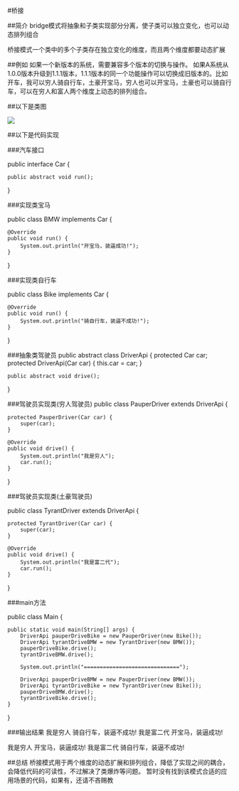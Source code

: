 #桥接


##简介
bridge模式将抽象和子类实现部分分离，使子类可以独立变化，也可以动态排列组合

桥接模式一个类中的多个子类存在独立变化的维度，而且两个维度都要动态扩展

##例如
如果一个新版本的系统，需要兼容多个版本的切换与操作。 如果A系统从1.0.0版本升级到1.1.1版本，1.1.1版本的同一个功能操作可以切换成旧版本的。比如开车，我可以穷人骑自行车，土豪开宝马，穷人也可以开宝马，土豪也可以骑自行车，可以在穷人和富人两个维度上动态的排列组合。

##以下是类图

<img>![](http://i2.piimg.com/567571/53664f087cda51ef.jpg)

##以下是代码实现

###汽车接口
<!--lang: java--> 

public interface Car {
	
	public abstract void run();
}


###实现类宝马

public class BMW implements Car {

	@Override
	public void run() {
		System.out.println("开宝马，装逼成功!");
	}
}

###实现类自行车

public class Bike implements Car {

	@Override
	public void run() {
		System.out.println("骑自行车，装逼不成功!");
	}
}

###抽象类驾驶员
public abstract class DriverApi {
	protected Car car;
	protected DriverApi(Car car) {
		this.car = car;
	}
	
	public abstract void drive();
}

###驾驶员实现类(穷人驾驶员)
public class PauperDriver extends DriverApi {

	protected PauperDriver(Car car) {
		super(car);
	}

	@Override
	public void drive() {
		System.out.println("我是穷人");
		car.run();
	}
}

###驾驶员实现类(土豪驾驶员)

public class TyrantDriver extends DriverApi {

	protected TyrantDriver(Car car) {
		super(car);
	}

	@Override
	public void drive() {
		System.out.println("我是富二代");
		car.run();
	}
}

###main方法

public class Main {

	public static void main(String[] args) {
		DriverApi pauperDriveBike = new PauperDriver(new Bike());
		DriverApi tyrantDriveBMW = new TyrantDriver(new BMW());
		pauperDriveBike.drive();
		tyrantDriveBMW.drive();
		
		System.out.println("==============================");
		
		DriverApi pauperDriveBMW = new PauperDriver(new BMW());
		DriverApi tyrantDriveBike = new TyrantDriver(new Bike());
		pauperDriveBMW.drive();
		tyrantDriveBike.drive();
	}
}


###输出结果
我是穷人
骑自行车，装逼不成功!
我是富二代
开宝马，装逼成功!

我是穷人
开宝马，装逼成功!
我是富二代
骑自行车，装逼不成功!


##总结
桥接模式用于两个维度的动态扩展和排列组合，降低了实现之间的耦合，会降低代码的可读性，不过解决了类爆炸等问题。 暂时没有找到该模式合适的应用场景的代码，如果有，还请不吝赐教